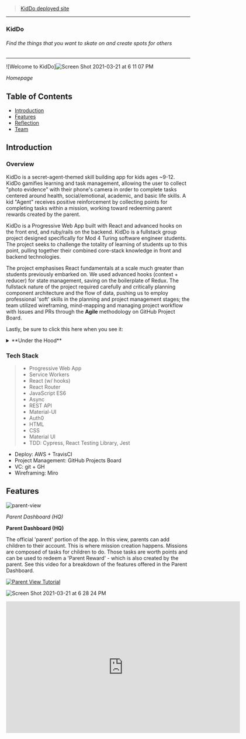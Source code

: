 >[KidDo deployed site](main.d308du7xm8oyif.amplifyapp.com/)

---

### KidDo 
###### Find the things that you want to skate on and create spots for others  

---

![Welcome to KidDo]![Screen Shot 2021-03-21 at 6 11 07 PM](https://user-images.githubusercontent.com/66697338/111926038-d0dc4980-8a70-11eb-9f47-55ed0da145ea.png)


*Homepage*

## Table of Contents
* [Introduction](#introduction)
* [Features](#features)
* [Reflection](#reflection)
* [Team](#team)


## Introduction

### Overview
KidDo is a secret-agent-themed skill building app for kids ages ~9-12. KidDo gamifies learning and task management, allowing the user to collect "photo evidence" with their phone's camera in order to complete tasks centered around health, social/emotional, academic, and basic life skills. A kid "Agent" receives positive reinforcement by collecting points for completing tasks within a mission, working toward redeeming parent rewards created by the parent.

KidDo is a Progressive Web App built with React and advanced hooks on the front end, and ruby/rails on the backend. KidDo is a fullstack group project designed specifically for Mod 4 Turing software engineer students. The project seeks to challenge the totality of learning of students up to this point, pulling together their combined core-stack knowledge in front and backend technologies.

The project emphasises React fundamentals at a scale much greater than students previously embarked on. We used advanced hooks (context + reducer) for state management, saving on the boilerplate of Redux. The fullstack nature of the project required carefully and critically planning component architecture and the flow of data, pushing us to employ professional 'soft' skills in the planning and project management stages; the team utilized wireframing, mind-mapping and managing project workflow with Issues and PRs through the **Agile** methodology on GitHub Project Board.

Lastly, be sure to click this here when you see it:
<details>
  <summary>**Under the Hood**</summary>
There's more info under here about the functionality being described!
</details>

### Tech Stack
> - Progressive Web App
> - Service Workers
> - React (w/ hooks)
> - React Router
> - JavaScript ES6
> - Async
> - REST API
> - Material-UI
> - Auth0
> - HTML 
> - CSS
> - Material UI
> - TDD: Cypress, React Testing Library, Jest

- Deploy: AWS + TravisCI
- Project Management: GitHub Projects Board
- VC: git + GH
- Wireframing: Miro

## Features 

![parent-view](https://user-images.githubusercontent.com/66697338/111925957-6cb98580-8a70-11eb-8c2e-bc930d5f1872.png)

*Parent Dashboard (HQ)*

**Parent Dashboard (HQ)**

The official 'parent' portion of the app. In this view, parents can add children to their account. This is where mission creation happens. Missions are composed of tasks for children to do. Those tasks are worth points and can be used to redeem a 'Parent Reward' - which is also created by the parent. See this video for a breakdown of the features offered in the Parent Dashboard.

[![Parent View Tutorial](https://user-images.githubusercontent.com/66697338/111926634-41846580-8a73-11eb-921c-7163c8f8836e.png)](https://player.vimeo.com/video/527057071 "Video Title")

![Screen Shot 2021-03-21 at 6 28 24 PM](https://user-images.githubusercontent.com/66697338/111926634-41846580-8a73-11eb-921c-7163c8f8836e.png)
<iframe src="https://player.vimeo.com/video/527057071" width="640" height="360" frameborder="0" allow="autoplay; fullscreen; picture-in-picture" allowfullscreen/>


![Mission Control](https://user-images.githubusercontent.com/66697338/111926819-f7e84a80-8a73-11eb-9fec-8bb96872f767.png)

**Mission Control** 

The rest of the app is effectively an experience for the child, or KidDo agent. Mission control is where KidDo agents can find the missions created by parent accounts populated with preloaded or custom parent tasks. Mission cards carry information pertinent to the mission, including badges that indicate the type of tasks populating the mission.

![Mission card](https://user-images.githubusercontent.com/66697338/111926936-7644ec80-8a74-11eb-9476-f73cce6a9537.gif)

<details>
  <summary>**Under the Hood**</summary>

---

This being our first comprehensive full stack project, there were some missteps in the planning stages. To gather a users missions, we do not have a single API call to the backend to get a list of missions for a user by ID...sadly. When the component renders, an API call is made to gather a list of all missions. The user's ID is passed into the endpoint from the Account selection screen, and then collected from the endpoint inside of the `match` object on the Mission Control screen. This ID is then used to filter out all related missions from the entire list of missions. 

In the future, we'd like to retool some of the API calls, including getting all missions by user ID.

---

</details>

![Screen Shot 2021-03-21 at 6 44 57 PM](https://user-images.githubusercontent.com/66697338/111927204-8b6e4b00-8a75-11eb-9759-e0defaaa22a7.png)

**Mission Details**

Inside of the mission, users can see the various tasks that compose that mission, their details, point value, and what they submitted if the task has been completed.

![Mar-21-2021 18-46-42](https://user-images.githubusercontent.com/66697338/111927286-d1c3aa00-8a75-11eb-9909-fe569757d83b.gif)


![Screen Shot 2021-03-21 at 6 48 03 PM](https://user-images.githubusercontent.com/66697338/111927324-f9b30d80-8a75-11eb-8af0-31c6ee3addf2.png)

**Task View**

Inside of Task View, users will receive information on their task and what to do to complete it. Tasks are currently either completed by journaling based on a prompt, or by taking a photo based on a prompt. Upon submission, the task is reflected as complete, the user collects the point value of the task, and the user can see a record of what they submitted.

On completion, users receive an animation that indicates the collection of points and their 'Agent Stats' are updated.

![Mar-21-2021 18-57-30](https://user-images.githubusercontent.com/66697338/111927725-53680780-8a77-11eb-8904-228dfe200b62.gif)


<details>
  <summary>**Under the Hood**</summary>

---

The preloaded tasks were composed in a CSV and seeded into our DB. Similar logic exists for creating custom Parent Tasks in Parent View. The logic to render completed cards occurs inside of a `useEffect` in the Daily Mission view. Similar logic updates point totals, task completion tracking, and changes to the missions list. 

---

</details>


![image](https://user-images.githubusercontent.com/66697338/111927791-8e6a3b00-8a77-11eb-9e46-2fbd914a2c21.png)

**Parent Rewards**

Once users have accumulated enough points, users may opt to redeem a Parent Reward (as created by the parent in parent view)...for clarification, this production shot has placeholder text that is in regards to the developer's cat.


## Reflection


#### Wins

* Stable App
* Delivered a very ambitious app on a limited timeline and new fs environment
* Excellently detailed/documented issues and stories inside GH Projects
* Complex interactions between the different type of accounts (parents, kids)
* Rebase workflow resulted in zero merge conflicts
* Deploy to AWS with TravisCI
* Deploying as PWA with caching for offline functionality

#### Challanges

* Limited time frame with limited experience on a full stack team
Given more time/experience in these settings, I think we'd have learned to 'speak each others' languages' a bit more fluently. Despite the best intent, often even when saying the same things, the differences in approaching coding from the BE to the FE resulted in some gaps. That being said, it still worked extremely well working together and it was a delight to begin to better understand the best practices of developing data models inside of a relational database.

* Scope
We elected to stick with React without a framework. While I do not believe this is a problem in and of itself for a project this size, it does mean that planning has to be clear, crisp and extensive. While we didn't shirk planning duties - our foresight was limited by a lack of experience. There were numerous revisions in how to approach data in both the FE and BE as the project began to grow. This challenge goes hand in hand with the above challenge.

* Security and Persistence
Currently, on refresh state will persist by virtue of local storage. The limitations of local storage are quite obvious. In the future, persisting states would be more of a collaborative effort between FE and BE. I would like to look into more modern and professional solutions, such as cookies, tokens, etc.

#### Future

* More robust security
* First UX
* Better UX for child login
* Validating Google for use with Auth0 in production
* Push and email notifications

#### _Frontend Created By: [Scott Brabson](https://github.com/brabbuss), [Lola Dolinsky](https://github.com/lo-la-do-li) and [Bailey Dunning](https://github.com/baileydunning)_

Visit the [KidDo Backend Repo](https://github.com/kiddo-capstone/kiddo-backend) to see the server, data schema, and API contracts developed by our amazing Backend team! The server enables full CRUD methodology for our app.


## Contributors

- Scott Brabson - [![LinkedIn][linkedin-shield]](https://www.linkedin.com/in/scott-brabson/) - [![GitHub][github-shield]](https://github.com/brabbuss)

- Lola Dolinsky - [![LinkedIn][linkedin-shield]](https://www.linkedin.com/in/lola-dolinsky-15b5b01ba/) - [![GitHub][github-shield]](https://github.com/lo-la-do-li)
 
- Bailey Dunning - [![LinkedIn][linkedin-shield]](https://www.linkedin.com/in/baileydunning/) - [![GitHub][github-shield]](https://github.com/baileydunning)

<!-- MARKDOWN LINKS & IMAGES -->
[linkedin-shield]: https://img.shields.io/badge/-LinkedIn-black.svg?style=flat-square&logo=linkedin&colorB=555
[github-shield]: https://img.shields.io/badge/-GitHub-black.svg?style=flat-square&logo=github&colorB=555
